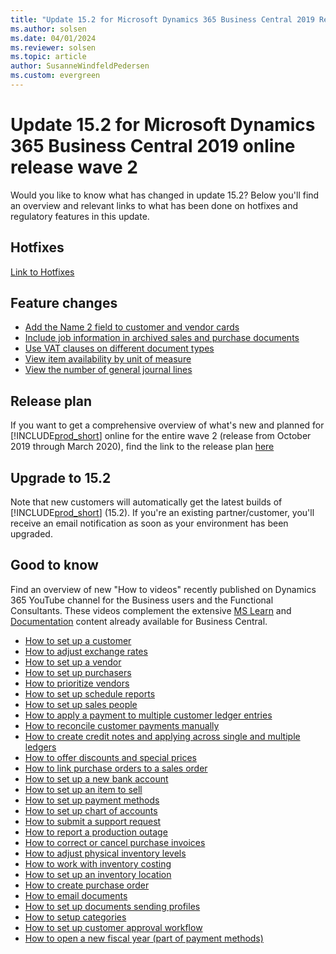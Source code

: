 ```yaml
---
title: "Update 15.2 for Microsoft Dynamics 365 Business Central 2019 Release Wave 2"
ms.author: solsen
ms.date: 04/01/2024
ms.reviewer: solsen
ms.topic: article
author: SusanneWindfeldPedersen
ms.custom: evergreen
---
```


# Update 15.2 for Microsoft Dynamics 365 Business Central 2019 online release wave 2
Would you like to know what has changed in update 15.2? Below you'll find an overview and relevant links to what has been done on hotfixes and regulatory features in this update.

## Hotfixes
[Link to Hotfixes](https://support.microsoft.com/help/4533389)

## Feature changes
-    [Add the Name 2 field to customer and vendor cards](/dynamics365-release-plan/2019wave2/dynamics365-business-central/add-name-2-field-customer-vendor-cards)  
-    [Include job information in archived sales and purchase documents](/dynamics365-release-plan/2019wave2/dynamics365-business-central/include-job-information-archived-sales-purchase-documents)  
-    [Use VAT clauses on different document types](/dynamics365-release-plan/2019wave2/dynamics365-business-central/use-vat-clauses-different-document-types)  
-    [View item availability by unit of measure](/dynamics365-release-plan/2019wave2/dynamics365-business-central/view-item-availability-unit-measure)  
-    [View the number of general journal lines](/dynamics365-release-plan/2019wave2/dynamics365-business-central/view-number-general-journal-lines)  


## Release plan
If you want to get a comprehensive overview of what's new and planned for [!INCLUDE[prod_short](../developer/includes/prod_short.md)] online for the entire wave 2 (release from October 2019 through March 2020), find the link to the release plan [here](/dynamics365-release-plan/2019wave2/dynamics365-business-central/planned-features) 

## Upgrade to 15.2
Note that new customers will automatically get the latest builds of [!INCLUDE[prod_short](../developer/includes/prod_short.md)] (15.2). If you're an existing partner/customer, you'll receive an email notification as soon as your environment has been upgraded. 

## Good to know
Find an overview of new "How to videos" recently published on Dynamics 365 YouTube channel for the Business users and the Functional Consultants. These videos complement the extensive [MS Learn](/learn/dynamics365/business-central?WT.mc_id=dyn365bc_landingpage-docs) and [Documentation](/dynamics365/business-central/index) content already available for Business Central.  

- [How to set up a customer](https://youtu.be/2ZKLMwzcUFI)  
- [How to adjust exchange rates](https://youtu.be/TucRBwvBJGY)  
- [How to set up a vendor](https://youtu.be/wOAWeOZxh48)  
- [How to set up purchasers](https://youtu.be/VCp0R-m9cx8)  
- [How to prioritize vendors](https://youtu.be/4Qz_B42mIXk)  
- [How to set up schedule reports](https://youtu.be/iDQqyNzcRj8)  
- [How to set up sales people](https://youtu.be/6__g5OhwqbM)  
- [How to apply a payment to multiple customer ledger entries](https://youtu.be/G4kthcv4xnU)  
- [How to reconcile customer payments manually](https://youtu.be/Hu6-b1RfnMo)  
- [How to create credit notes and applying across single and multiple ledgers](https://youtu.be/gqOi_DNNcrU)  
- [How to offer discounts and special prices](https://youtu.be/oPTKmPP0qD4)  
- [How to link purchase orders to a sales order](https://youtu.be/IiqNy1XezRU)  
- [How to set up a new bank account](https://youtu.be/EMrICatp9kc)  
- [How to set up an item to sell](https://youtu.be/sZceCyB01wY)  
- [How to set up payment methods](https://youtu.be/24gGnS6TL6s)  
- [How to set up chart of accounts](https://youtu.be/LM2daetVfiY)  
- [How to submit a support request](https://youtu.be/PnqDsUi8yos)  
- [How to report a production outage](https://youtu.be/iOFMnOxZ7es)  
- [How to correct or cancel purchase invoices](https://youtu.be/zs1ZkrgLjas)  
- [How to adjust physical inventory levels](https://youtu.be/oL7-P7xZuRQ)   
- [How to work with inventory costing](https://youtu.be/RzGhGFCCGLA)  
- [How to set up an inventory location](https://youtu.be/e-P2K5S8_Ds)  
- [How to create purchase order](https://youtu.be/MpziO7FX83A)  
- [How to  email documents](https://youtu.be/1D1jCmeGYRU)  
- [How to set up documents sending profiles](https://youtu.be/FaR5D8ckchA)  
- [How to setup categories](https://youtu.be/XqXuODrY_5I)  
- [How to set up customer approval workflow](https://youtu.be/IsdAsw-GEwo)  
- [How to open a new fiscal year (part of payment methods)](https://youtu.be/E1P-EFHtYtc)
